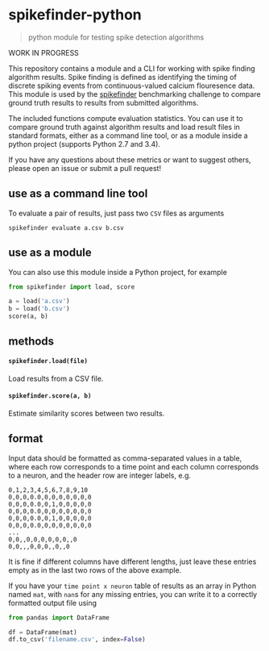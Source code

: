 # spikefinder-python

> python module for testing spike detection algorithms

WORK IN PROGRESS

This repository contains a module and a CLI for working with spike finding algorithm results. Spike finding is defined as identifying the timing of discrete spiking events from continuous-valued calcium flouresence data. This module is used by the [spikefinder](https://github.com/codeneuro/spikefinder) benchmarking challenge to compare ground truth results to results from submitted algorithms.

The included functions compute evaluation statistics. You can use it to compare ground truth against algorithm results and load result files in standard formats, either as a command line tool, or as a module inside a python project (supports Python 2.7 and 3.4).

If you have any questions about these metrics or want to suggest others, please open an issue or submit a pull request!

## use as a command line tool

To evaluate a pair of results, just pass two `CSV` files as arguments

```
spikefinder evaluate a.csv b.csv
```

## use as a module

You can also use this module inside a Python project, for example

```python
from spikefinder import load, score

a = load('a.csv')
b = load('b.csv')
score(a, b)
```

## methods

#### `spikefinder.load(file)`

Load results from a CSV file.

#### `spikefinder.score(a, b)`

Estimate similarity scores between two results.

## format

Input data should be formatted as comma-separated values in a table, where each row corresponds to a time point and each column corresponds to a neuron, and the header row are integer labels, e.g.

```
0,1,2,3,4,5,6,7,8,9,10
0,0,0,0.0,0,0,0,0,0,0,0
0,0,0,0.0,0,1,0,0,0,0,0
0,0,0,0.0,0,0,0,0,0,0,0
0,0,0,0.0,0,1,0,0,0,0,0
0,0,0,0.0,0,0,0,0,0,0,0
...
0,0,,0,0,0,0,0,0,,0
0,0,,,0,0,0,,0,,0
```

It is fine if different columns have different lengths, just leave these entries empty as in the last two rows of the above example. 

If you have your `time point x neuron` table of results as an array in Python named `mat`, with `nan`s for any missing entries, you can write it to a correctly formatted output file using

```python
from pandas import DataFrame

df = DataFrame(mat)
df.to_csv('filename.csv', index=False)
```
